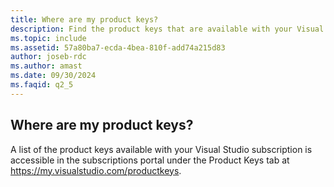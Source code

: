```yaml
---
title: Where are my product keys?
description: Find the product keys that are available with your Visual Studio subscription
ms.topic: include
ms.assetid: 57a80ba7-ecda-4bea-810f-add74a215d83
author: joseb-rdc
ms.author: amast
ms.date: 09/30/2024
ms.faqid: q2_5
---
```


## Where are my product keys? 

A list of the product keys available with your Visual Studio subscription is accessible in the subscriptions portal under the Product Keys tab at <https://my.visualstudio.com/productkeys>.